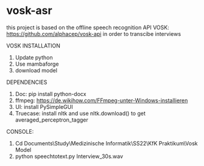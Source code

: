 # vosk-asr
this project is based on the offline speech recognition API VOSK: https://github.com/alphacep/vosk-api in order to transcibe interviews 

VOSK INSTALLATION

1) Update python 
2) Use mambaforge
3) download model

DEPENDENCIES
 1) Doc: pip install python-docx
 2) ffmpeg: https://de.wikihow.com/FFmpeg-unter-Windows-installieren 
 3) UI: install PySimpleGUI
 4) Truecase: install nltk and use nltk.download() to get averaged_perceptron_tagger


CONSOLE: 
1) Cd Documents\Study\Medizinische Informatik\SS22\KfK Praktikum\Vosk Model
2) python speechtotext.py Interview_30s.wav

